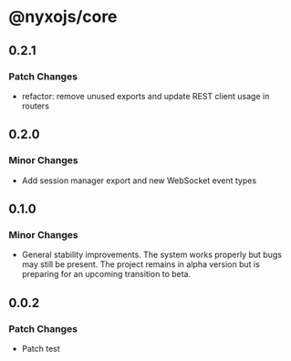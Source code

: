 # @nyxojs/core

## 0.2.1

### Patch Changes

- refactor: remove unused exports and update REST client usage in routers

## 0.2.0

### Minor Changes

- Add session manager export and new WebSocket event types

## 0.1.0

### Minor Changes

- General stability improvements. The system works properly but bugs may still be present. The project remains in alpha version but is preparing for an upcoming transition to beta.

## 0.0.2

### Patch Changes

- Patch test
